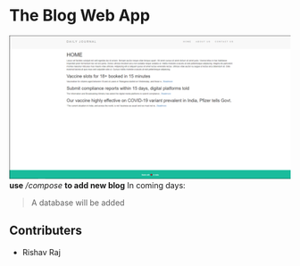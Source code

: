 # The Blog Web App
![Blog Screenshot](https://github.com/Rishav-mngo/Blog_web_app/blob/main/Capture.PNG?raw=true)
**use** */compose* **to add new blog**
In coming days:
> A database will be added

## Contributers
- Rishav Raj
